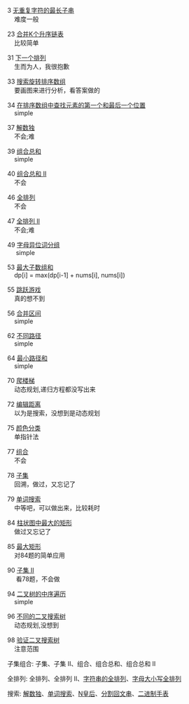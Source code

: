 3 [无重复字符的最长子串](https://leetcode.cn/problems/longest-substring-without-repeating-characters/)  
&nbsp;&nbsp;&nbsp;&nbsp;难度一般

23 [合并K个升序链表](https://leetcode.cn/problems/merge-k-sorted-lists/)  
&nbsp;&nbsp;&nbsp;&nbsp;比较简单

31 [下一个排列](https://leetcode.cn/problems/next-permutation/)  
&nbsp;&nbsp;&nbsp;&nbsp;生而为人，我很抱歉

33 [搜索旋转排序数组](https://leetcode.cn/problems/search-in-rotated-sorted-array/)  
&nbsp;&nbsp;&nbsp;&nbsp;要画图来进行分析，看答案做的

34 [在排序数组中查找元素的第一个和最后一个位置](https://leetcode.cn/problems/find-first-and-last-position-of-element-in-sorted-array/)  
&nbsp;&nbsp;&nbsp;&nbsp;simple

37 [解数独](https://leetcode.cn/problems/sudoku-solver/)  
&nbsp;&nbsp;&nbsp;&nbsp;不会;难

39 [组合总和](https://leetcode.cn/problems/combination-sum/)  
&nbsp;&nbsp;&nbsp;&nbsp;simple

40 [组合总和 II](https://leetcode.cn/problems/combination-sum-ii/)  
&nbsp;&nbsp;&nbsp;&nbsp;不会

46 [全排列](https://leetcode.cn/problems/permutations/)  
&nbsp;&nbsp;&nbsp;&nbsp;不会

47 [全排列 II](https://leetcode.cn/problems/permutations-ii/)  
&nbsp;&nbsp;&nbsp;&nbsp;不会;难

49 [字母异位词分组](https://leetcode.cn/problems/group-anagrams/)  
&nbsp;&nbsp;&nbsp;&nbsp; simple

53 [最大子数组和](https://leetcode.cn/problems/maximum-subarray/)  
&nbsp;&nbsp;&nbsp;&nbsp;dp[i] = max(dp[i-1] + nums[i], nums[i])

55 [跳跃游戏](https://leetcode.cn/problems/jump-game/)  
&nbsp;&nbsp;&nbsp;&nbsp;真的想不到

56 [合并区间](https://leetcode.cn/problems/merge-intervals/)  
&nbsp;&nbsp;&nbsp;&nbsp;simple

62 [不同路径](https://leetcode.cn/problems/unique-paths/)  
&nbsp;&nbsp;&nbsp;&nbsp;simple

64 [最小路径和](https://leetcode.cn/problems/minimum-path-sum/)  
&nbsp;&nbsp;&nbsp;&nbsp;simple

70 [爬楼梯](https://leetcode.cn/problems/climbing-stairs/)  
&nbsp;&nbsp;&nbsp;&nbsp;动态规划,递归方程都没写出来

72 [编辑距离](https://leetcode.cn/problems/edit-distance/)  
&nbsp;&nbsp;&nbsp;&nbsp;以为是搜索，没想到是动态规划

75 [颜色分类](https://leetcode.cn/problems/sort-colors/)  
&nbsp;&nbsp;&nbsp;&nbsp;单指针法

77 [组合](https://leetcode.cn/problems/combinations/)  
&nbsp;&nbsp;&nbsp;&nbsp;不会

78 [子集](https://leetcode.cn/problems/subsets/)  
&nbsp;&nbsp;&nbsp;&nbsp;回溯，做过，又忘记了

79 [单词搜索](https://leetcode.cn/problems/word-search/)  
&nbsp;&nbsp;&nbsp;&nbsp;中等吧，可以做出来，比较耗时

84 [柱状图中最大的矩形](https://leetcode.cn/problems/largest-rectangle-in-histogram/)  
&nbsp;&nbsp;&nbsp;&nbsp;做过又忘记了

85 [最大矩形](https://leetcode.cn/problems/maximal-rectangle/)  
&nbsp;&nbsp;&nbsp;&nbsp;对84题的简单应用

90 [子集 II](https://leetcode.cn/problems/subsets-ii/)  
&nbsp;&nbsp;&nbsp;&nbsp; 看78题，不会做

94 [二叉树的中序遍历](https://leetcode.cn/problems/binary-tree-inorder-traversal/)  
&nbsp;&nbsp;&nbsp;&nbsp;simple

96 [不同的二叉搜索树](https://leetcode.cn/problems/unique-binary-search-trees/)  
&nbsp;&nbsp;&nbsp;&nbsp;动态规划,没想到

98 [验证二叉搜索树](https://leetcode.cn/problems/validate-binary-search-tree/)  
&nbsp;&nbsp;&nbsp;&nbsp;注意范围

子集组合: 子集、子集 II、组合、组合总和、组合总和 II

全排列: 全排列、全排列 II、[字符串的全排列](https://leetcode.cn/problems/zi-fu-chuan-de-pai-lie-lcof/)、[字母大小写全排列](https://leetcode.cn/problems/letter-case-permutation/)

搜索:  [解数独](https://leetcode.cn/problems/sudoku-solver/)、[单词搜索](https://leetcode.cn/problems/word-search/)、[N皇后](https://leetcode.cn/problems/eight-queens-lcci/)、[分割回文串](https://leetcode.cn/problems/palindrome-partitioning/)、[二进制手表](https://leetcode.cn/problems/binary-watch/)